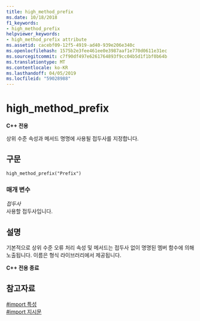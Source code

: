 ```yaml
---
title: high_method_prefix
ms.date: 10/18/2018
f1_keywords:
- high_method_prefix
helpviewer_keywords:
- high_method_prefix attribute
ms.assetid: cacebf09-12f5-4919-ad40-939e206e340c
ms.openlocfilehash: 1575b2e3fee461ee0e3987aaf1e770d0611e31ec
ms.sourcegitcommit: c7f90df497e6261764893f9cc04b5d1f1bf0b64b
ms.translationtype: MT
ms.contentlocale: ko-KR
ms.lasthandoff: 04/05/2019
ms.locfileid: "59028988"
---
```

# <a name="highmethodprefix"></a>high_method_prefix

**C++ 전용**

상위 수준 속성과 메서드 명명에 사용될 접두사를 지정합니다.

## <a name="syntax"></a>구문

```
high_method_prefix("Prefix")
```

### <a name="parameters"></a>매개 변수

*접두사*<br/>
사용할 접두사입니다.

## <a name="remarks"></a>설명

기본적으로 상위 수준 오류 처리 속성 및 메서드는 접두사 없이 명명된 멤버 함수에 의해 노출됩니다. 이름은 형식 라이브러리에서 제공됩니다.

**C++ 전용 종료**

## <a name="see-also"></a>참고자료

[#import 특성](../preprocessor/hash-import-attributes-cpp.md)<br/>
[#import 지시문](../preprocessor/hash-import-directive-cpp.md)